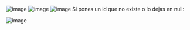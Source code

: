 ![image](https://github.com/christianamor3/SPRINT5-T1-SpringBoot-Web_App-MySQL-Thymeleaf/assets/151139448/24fcddf2-b939-4891-9e6b-0398d0fa1477)
![image](https://github.com/christianamor3/SPRINT5-T1-SpringBoot-Web_App-MySQL-Thymeleaf/assets/151139448/73d98493-6d24-497f-b119-a7b08b12a7d5)
![image](https://github.com/christianamor3/SPRINT5-T1-SpringBoot-Web_App-MySQL-Thymeleaf/assets/151139448/f0c6aeb9-9ffa-4160-a278-9b76a18b6ad4)
Si pones un id que no existe o lo dejas en null:

![image](https://github.com/christianamor3/SPRINT5-T1-SpringBoot-Web_App-MySQL-Thymeleaf/assets/151139448/e179b253-74cd-45bd-9b4c-9ee6791eb915)
